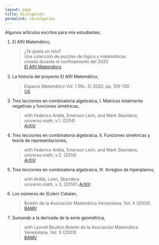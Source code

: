 ```yaml
---
layout: page
title: Divulgación
permalink: /divulgacion
---
```



Algunos artículos escritos para mis estudiantes.




1. El Alfil Matemático,
    > ¿Te gusta un reto?\
    > Una colección de puzzles de lógica y     matemáticas\
    >  creada durante el confinamiento del 2020\
    > [El Alfil Matemático](https://personal.us.es/mrosas/elalfilmatematico/index.html)


1. La historia del proyecto El Alﬁl Matemático,
    > Espacio Matemático Vol. 1 (No. 2) 2020, pp. 129-139.\
    > [US](./Alfil-revista.pdf)


1. Tres lecciones en combinatoria algebraica, I. Matrices totalmente negativas y funciones simétricas,
    > with Federico Ardila,  Emerson León, and Mark Skandera,\
    > universo.math, v.1. (2014)\
    > [ArXiV](https://arxiv.org/abs/1301.3987)

   
1.  Tres lecciones en combinatoria algebraica, II. Funciones simétricas y teoría de representaciones, 
    > with Federico Ardila, Emerson León, and Mark Skandera,\
    > universo.math, v.2. (2014)\
    > [ArXiV](https://arxiv.org/abs/1301.3988)


1. Tres lecciones en combinatoria algebraica, III. Arreglos de hiperplanos,
    > with Ardila, León, Skandera\
    > universo.math, v 3, (2014)\ 
    > [ArXiV](https://arxiv.org/abs/1301.3989)


 1. Los números de (Euler)-Catalan,
    > Boletín de la Asociación Matemática Venezolana, Vol. X (2003).\
    > [BAMV](https://www.emis.de/journals/BAMV/conten/vol10/catalan.pdf)
    

1.  Sumando a la derivada de la serie geométrica, 
    > with Lyonell Boulton Boletín de la Asociación
    > Matemática Venezolana, Vol. X (2003)\
    > [BAMV](https://www.emis.de/journals/BAMV/conten/vol10/boultonrosas.pdf)
